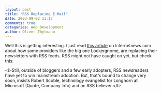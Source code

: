 ```yaml
---
layout: post
title: "RSS Replacing E-Mail"
date: 2003-09-02 11:17
comments: true
categories: Web Development
author: Oliver Thylmann
---
```



Well this is getting interesting. I just read [this article](http://www.internetnews.com/dev-news/article.php/3070851) on Internetnews.com about how some providers like the big one Lockergnome, are replacing their newsletters with RSS feeds. RSS might not have caught on yet, but check this:

&lt;i&gt;Still, outside of bloggers and a few early adopters, RSS newsreaders have yet to win mainstream adoption. But, that's bound to change very soon, insists Robert Scoble, technology evangelist for Longhorn at Microsoft (Quote, Company Info) and an RSS believer.&lt;/I&gt;


